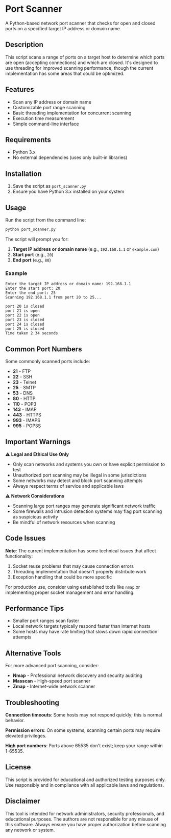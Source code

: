 # Port Scanner

A Python-based network port scanner that checks for open and closed ports on a specified target IP address or domain name.

## Description

This script scans a range of ports on a target host to determine which ports are open (accepting connections) and which are closed. It's designed to use threading for improved scanning performance, though the current implementation has some areas that could be optimized.

## Features

- Scan any IP address or domain name
- Customizable port range scanning
- Basic threading implementation for concurrent scanning
- Execution time measurement
- Simple command-line interface

## Requirements

- Python 3.x
- No external dependencies (uses only built-in libraries)

## Installation

1. Save the script as `port_scanner.py`
2. Ensure you have Python 3.x installed on your system

## Usage

Run the script from the command line:

```bash
python port_scanner.py
```

The script will prompt you for:
1. **Target IP address or domain name** (e.g., `192.168.1.1` or `example.com`)
2. **Start port** (e.g., `20`)
3. **End port** (e.g., `80`)

### Example

```
Enter the target IP address or domain name: 192.168.1.1
Enter the start port: 20
Enter the end port: 25
Scanning 192.168.1.1 from port 20 to 25...

port 20 is closed
port 21 is open
port 22 is open
port 23 is closed
port 24 is closed
port 25 is closed
Time taken 2.34 seconds
```

## Common Port Numbers

Some commonly scanned ports include:
- **21** - FTP
- **22** - SSH
- **23** - Telnet
- **25** - SMTP
- **53** - DNS
- **80** - HTTP
- **110** - POP3
- **143** - IMAP
- **443** - HTTPS
- **993** - IMAPS
- **995** - POP3S

## Important Warnings

⚠️ **Legal and Ethical Use Only**
- Only scan networks and systems you own or have explicit permission to test
- Unauthorized port scanning may be illegal in some jurisdictions
- Some networks may detect and block port scanning attempts
- Always respect terms of service and applicable laws

⚠️ **Network Considerations**
- Scanning large port ranges may generate significant network traffic
- Some firewalls and intrusion detection systems may flag port scanning as suspicious activity
- Be mindful of network resources when scanning

## Code Issues

**Note**: The current implementation has some technical issues that affect functionality:
1. Socket reuse problems that may cause connection errors
2. Threading implementation that doesn't properly distribute work
3. Exception handling that could be more specific

For production use, consider using established tools like `nmap` or implementing proper socket management and error handling.

## Performance Tips

- Smaller port ranges scan faster
- Local network targets typically respond faster than internet hosts
- Some hosts may have rate limiting that slows down rapid connection attempts

## Alternative Tools

For more advanced port scanning, consider:
- **Nmap** - Professional network discovery and security auditing
- **Masscan** - High-speed port scanner
- **Zmap** - Internet-wide network scanner

## Troubleshooting

**Connection timeouts**: Some hosts may not respond quickly; this is normal behavior.

**Permission errors**: On some systems, scanning certain ports may require elevated privileges.

**High port numbers**: Ports above 65535 don't exist; keep your range within 1-65535.

## License

This script is provided for educational and authorized testing purposes only. Use responsibly and in compliance with all applicable laws and regulations.

## Disclaimer

This tool is intended for network administrators, security professionals, and educational purposes. The authors are not responsible for any misuse of this software. Always ensure you have proper authorization before scanning any network or system.
